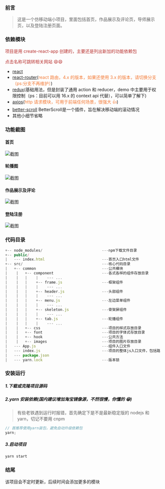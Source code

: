 ### 前言
> 这是一个仿移动端小项目，里面包括首页，作品展示及评论页，导师展示页，以及登陆注册页面。


### 依赖模块

<span style="color: rgb(184,49,47);">项目是用 create-react-app 创建的，主要还是列出新加的功能依赖包</span>

<span style="color: rgb(184,49,47);">点击名称可跳转相关网站 😄😄</span>

-   [react](https://facebook.github.io/react/)
-   [react-router](https://react-guide.github.io/react-router-cn/)(<span style="color: rgb(243,121,52);">react 路由，4.x 的版本，如果还使用 3.x 的版本，请切换分支（ps:分支不再维护）</span>)
-   [redux](https://redux.js.org/)(基础用法，但是封装了通用 action 和 reducer，demo 中主要用于权限控制（ps：目前可以用 16.x 的 context api 代替），可以简单了解下)
-   [axios](https://github.com/mzabriskie/axios)(<span style="color: rgb(243,121,52);">http 请求模块，可用于前端任何场景，很强大 👍</span>)
-   [better-scroll](https://github.com/ustbhuangyi/better-scroll) BetterScroll是一个插件，旨在解决移动端的滚动情况
-   其他小细节省略

### 功能截图

#### 首页

![截图](./img/index.png)

#### 轮播图

![截图](./img/tab.png)

#### 作品展示及评论

![截图](./img/comment.png)

#### 登陆注册

![截图](./img/loign.png)


### 代码目录

```js
+-- node_modules/                           ---npm下载文件目录
+-- public/
|   --- index.html							---首页入口html文件
+-- src/                                    ---核心代码目录
|   +-- common                              ---公共模块
|    |   +-- component                      ---各式各样的组件存放目录
|    |   |    |    --- ...
|    |   |    +-- frame.js                  ---框架组件
|    |   |    |    --- ...
|    |   |    +-- header.js                 ---头部组件
|    |   |    |    --- ...
|    |   |    +-- menu.js                   ---左边菜单组件
|    |   |    |    --- ...
|    |   |    +-- skeleton.js               ---骨架屏组件
|    |   |    |    --- ...
|    |   |    +-- tab.js                    ---轮播组件
|    |   |    |    --- ...
|    |   +-- css                            ---项目的样式存放目录
|    |   +-- font                           ---项目的字体式存放目录
|    |   +-- hook                           ---公共方法
|    |   +-- images                         ---项目的图片存放目录
|   --- App.js                              ---组件入口文件
|   --- index.js                            ---项目的整体js入口文件，包括路由配置等
|   --- package.json
|   --- yarn.lock                           ---版本锁
```

### 安装运行

##### 1.下载或克隆项目源码

##### 2.yarn 安装依赖(国内建议增加淘宝镜像源，不然很慢，你懂的 😁)

> 有些老铁遇到运行时报错，首先确定下是不是最新稳定版的 nodejs 和 yarn，切记不要用 cnpm

```js
// 首推荐使用yarn装包，避免自动升级依赖包
yarn;
```

##### 3.启动项目

```js
yarn start
```
### 结尾

该项目会不定时更新，后续时间会添加更多的模块